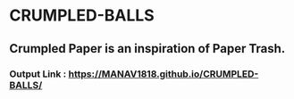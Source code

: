 # CRUMPLED-BALLS

## Crumpled Paper is an inspiration of Paper Trash.

### Output Link :  https://MANAV1818.github.io/CRUMPLED-BALLS/
